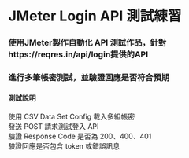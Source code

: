 # JMeter Login API 測試練習

### 使用JMeter製作自動化 API 測試作品，針對https://reqres.in/api/login提供的API<br>
### 進行多筆帳密測試，並驗證回應是否符合預期<br>

#### 測試說明<br>
使用 CSV Data Set Config 載入多組帳密<br>
發送 POST 請求測試登入 API<br>
驗證 Response Code 是否為 200、400、401<br>
驗證回應是否包含 token 或錯誤訊息<br>